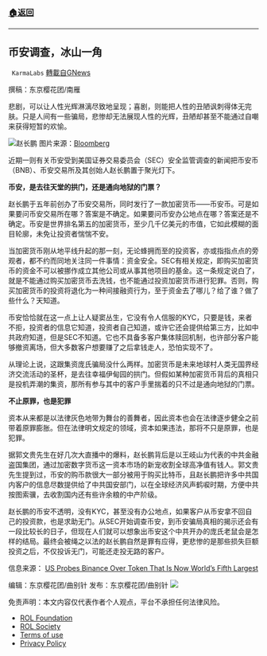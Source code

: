 ###  [:house:返回](README.md)
---


## 币安调查，冰山一角
` KarmaLabs` [轉載自GNews](https://gnews.org/zh-hans/2687984/)

撰稿：东京樱花团/南雁
 
悲剧，可以让人性光辉淋漓尽致地呈现；喜剧，则能把人性的丑陋讽刺得体无完肤。只是人间有一些骗局，悲惨却无法展现人性的光辉，丑陋却甚至不能通过自嘲来获得短暂的欢愉。
 
![](https://assets.gnews.org/wp-content/uploads/2022/06/20220609赵长鹏_1654706458.jpg)赵长鹏
图片来源：[Bloomberg](https://www.bloomberg.com/news/articles/2022-06-06/us-probes-binance-over-token-that-is-now-world-s-fifth-largest)
 
近期一则有关币安受到美国证券交易委员会（SEC）安全监管调查的新闻把币安币（BNB）、币安交易所及其创始人赵长鹏置于聚光灯下。
 
**币安，是去往天堂的拱门，还是通向地狱的门票？**
 
赵长鹏于五年前创办了币安交易所，同时发行了一款加密货币——币安币。可是如果要问币安交易所在哪？答案是不确定。如果要问币安办公地点在哪？答案还是不确定。币安是世界排名第五的加密货币，至少几千亿美元的市值，它如此模糊的面目轮廓，未免让投资者惴惴不安。
 
当加密货币刚从地平线升起的那一刻，无论蜂拥而至的投资客，亦或指指点点的旁观者，都不约而同地关注同一件事情：资金安全。SEC有相关规定，即购买加密货币的资金不可以被挪作成立其他公司或从事其他项目的基金。这一条规定说白了，就是不能通过购买加密货币去洗钱，也不能通过投资加密货币进行犯罪。否则，购买加密货币的投资将退化为一种间接融资行为，至于资金去了哪儿？给了谁？做了些什么？天知道。
 
币安恰恰就在这一点上让人疑窦丛生，它没有令人信服的KYC，只要是钱，来者不拒，投资者的信息它知道，投资者自己知道，或许它还会提供给第三方，比如中共政府知道，但是SEC不知道。它也不具备多客户集体赎回机制，也许部分客户能够撤资离场，但大多数客户想要赚了之后拿钱走人，恐怕实现不了。
 
从理论上说，这跟集资庞氏骗局没什么两样。加密货币是未来地球村人类无国界经济交流活动的圣杯，是去往幸福伊甸园的拱门。但假如某种加密货币背后的真相只是投机弄潮的集资，那所有参与其中的客户手里揣着的只不过是通向地狱的门票。
 
**不止原罪，也是犯罪**
 
资本从来都是以法律灰色地带为舞台的善舞者，因此资本也会在法律逐步健全之前带着原罪膨胀。但在法律明文规定的领域，资本如果违法，那将不只是原罪，也是犯罪。
 
据郭文贵先生在好几次大直播中的爆料，赵长鹏背后是以王岐山为代表的中共金融盗国集团，通过加密数字货币这一资本市场的新宠收割全球高净值有钱人。郭文贵先生提到过，币安的购币款很大一部分被用于购买比特币，且赵长鹏把许多中共国内客户的信息尽数提供给了中共国安部门，以在全球经济风声鹤唳时期，方便中共按图索骥，去收割国内还有些许余粮的中产阶级。
 
赵长鹏的币安不透明，没有KYC，甚至没有办公地点，如果客户从币安拿不回自己的投资款，也是求助无门。从SEC开始调查币安，到币安骗局真相的揭示还会有一段比较长的日子，但现在人们就可以想象出币安这个中共开办的庞氏老鼠会是怎样的结局。最终会被绳之以法的赵长鹏自然是罪有应得，更悲惨的是那些损失巨额投资之后，不仅投诉无门，可能还走投无路的客户。
 
信息来源：
[US Probes Binance Over Token That Is Now World’s Fifth Largest](https://www.bloomberg.com/news/articles/2022-06-06/us-probes-binance-over-token-that-is-now-world-s-fifth-largest)
 
编辑：东京樱花团/曲别针
发布：东京樱花团/曲别针
 ![](https://assets.gnews.org/wp-content/uploads/2022/03/二维码-2.jpg) 

免责声明：本文内容仅代表作者个人观点，平台不承担任何法律风险。
  
- [ROL Foundation](https://rolfoundation.org/)
- [ROL Society](https://rolsociety.org/)
- [Terms of use](https://gnews.org/terms-of-use-3/)
- [Privacy Policy](https://gnews.org/privacy-policy/)
